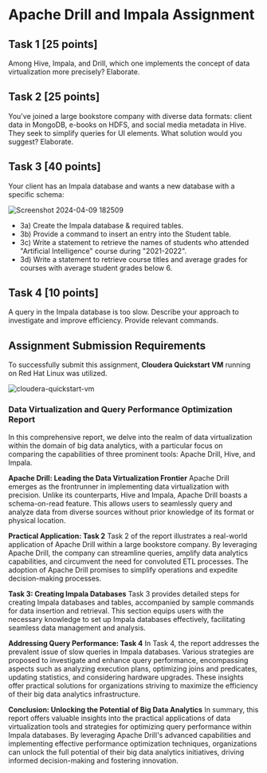 # Apache Drill and Impala Assignment

## Task 1 [25 points]
Among Hive, Impala, and Drill, which one implements the concept of data virtualization more precisely? Elaborate.

## Task 2 [25 points]
You've joined a large bookstore company with diverse data formats: client data in MongoDB, e-books on HDFS, and social media metadata in Hive. They seek to simplify queries for UI elements. What solution would you suggest? Elaborate.

## Task 3 [40 points]
Your client has an Impala database and wants a new database with a specific schema:

![Screenshot 2024-04-09 182509](https://github.com/Lefteris-Souflas/Apache-Drill-and-Impala/assets/143879796/a58bcc70-fba0-4973-8275-dabc6ba878b3)

- 3a) Create the Impala database & required tables.
- 3b) Provide a command to insert an entry into the Student table.
- 3c) Write a statement to retrieve the names of students who attended "Artificial Intelligence" course during "2021-2022".
- 3d) Write a statement to retrieve course titles and average grades for courses with average student grades below 6.

## Task 4 [10 points]
A query in the Impala database is too slow. Describe your approach to investigate and improve efficiency. Provide relevant commands.


## Assignment Submission Requirements

To successfully submit this assignment, **Cloudera Quickstart VM** running on Red Hat Linux was utilized.

![cloudera-quickstart-vm](https://github.com/Lefteris-Souflas/Apache-Drill-and-Impala/assets/143879796/3b4df4f9-0775-41d0-9cba-cf6c8d30f567)

### Data Virtualization and Query Performance Optimization Report

In this comprehensive report, we delve into the realm of data virtualization within the domain of big data analytics, with a particular focus on comparing the capabilities of three prominent tools: Apache Drill, Hive, and Impala.

**Apache Drill: Leading the Data Virtualization Frontier**
Apache Drill emerges as the frontrunner in implementing data virtualization with precision. Unlike its counterparts, Hive and Impala, Apache Drill boasts a schema-on-read feature. This allows users to seamlessly query and analyze data from diverse sources without prior knowledge of its format or physical location.

**Practical Application: Task 2**
Task 2 of the report illustrates a real-world application of Apache Drill within a large bookstore company. By leveraging Apache Drill, the company can streamline queries, amplify data analytics capabilities, and circumvent the need for convoluted ETL processes. The adoption of Apache Drill promises to simplify operations and expedite decision-making processes.

**Task 3: Creating Impala Databases**
Task 3 provides detailed steps for creating Impala databases and tables, accompanied by sample commands for data insertion and retrieval. This section equips users with the necessary knowledge to set up Impala databases effectively, facilitating seamless data management and analysis.

**Addressing Query Performance: Task 4**
In Task 4, the report addresses the prevalent issue of slow queries in Impala databases. Various strategies are proposed to investigate and enhance query performance, encompassing aspects such as analyzing execution plans, optimizing joins and predicates, updating statistics, and considering hardware upgrades. These insights offer practical solutions for organizations striving to maximize the efficiency of their big data analytics infrastructure.

**Conclusion: Unlocking the Potential of Big Data Analytics**
In summary, this report offers valuable insights into the practical applications of data virtualization tools and strategies for optimizing query performance within Impala databases. By leveraging Apache Drill's advanced capabilities and implementing effective performance optimization techniques, organizations can unlock the full potential of their big data analytics initiatives, driving informed decision-making and fostering innovation.
